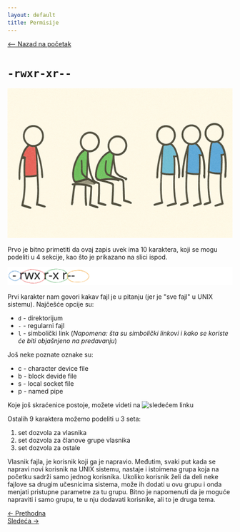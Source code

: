 ```yaml
---
layout: default
title: Permisije
---
```


<link rel="stylesheet" href="/UNIX-beginner-course/assets/css/custom.css">

<script async src="https://www.googletagmanager.com/gtag/js?id=G-XXXXXXXXXX"></script>
<script>
  window.dataLayer = window.dataLayer || [];
  function gtag(){dataLayer.push(arguments);}
  gtag('js', new Date());
  gtag('config', 'G-Q6NY1G1P9S');
</script>

<div style="margin-bottom: 1em;">
  <a href="/UNIX-beginner-course/" class="button-nav">⟵ Nazad na početak</a>
</div>

# `-rwxr-xr--`

![owner figure](../assets/diagrams/owner_figure.png)

Prvo je bitno primetiti da ovaj zapis uvek ima 10 karaktera, koji se mogu podeliti u 4 sekcije, kao što je prikazano na slici ispod. 

![rwx](../assets/diagrams/rwx.svg)

Prvi karakter nam govori kakav fajl je u pitanju (jer je "sve fajl" u UNIX sistemu). Najčešće opcije su:
  * `d` - direktorijum
  * `-` - regularni fajl
  * `l` - simbolički link (*Napomena: šta su simbolički linkovi i kako se koriste će biti objašnjeno na predavanju*)

Još neke poznate oznake su:
  * c - character device file
  * b - block devide file
  * s - local socket file
  * p - named pipe


Koje još skraćenice postoje, možete videti na ![sledećem linku](https://linuxconfig.org/identifying-file-types-in-linux)

Ostalih 9 karaktera možemo podeliti u 3 seta:
1. set dozvola za vlasnika
2. set dozvola za članove grupe vlasnika
3. set dozvola za ostale

Vlasnik fajla, je korisnik koji ga je napravio. Međutim, svaki put kada se napravi novi korisnik na UNIX sistemu, nastaje i istoimena grupa koja na početku sadrži samo jednog korisnika. Ukoliko korisnik želi da deli neke fajlove sa drugim učesnicima sistema, može ih dodati u ovu grupu i onda menjati pristupne parametre za tu grupu. Bitno je napomenuti da je moguće napraviti i samo grupu, te u nju dodavati korisnike, ali to je druga tema. 


<div class="nav-buttons-wrapper">
  <div class="nav-left">
    <a href="5_1-permissions.html" class="button-nav">← Prethodna</a>
  </div>
  <div class="nav-right">
    <a href="5_3-chmod.html" class="button-nav">Sledeća →</a>
  </div>
</div>